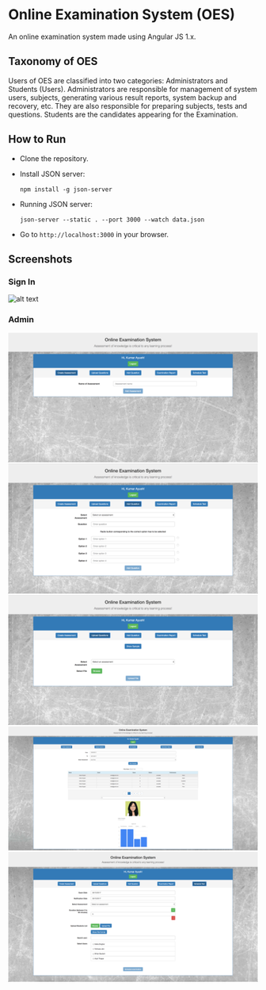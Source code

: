 # Online Examination System (OES)
An online examination system made using Angular JS 1.x. 

## Taxonomy of OES
Users of OES are classified into two categories: Administrators and Students (Users). Administrators are responsible for management of system users, subjects, generating various result reports, system backup and recovery, etc. They are also responsible for preparing subjects, tests and questions. Students are the candidates appearing for the Examination.

How to Run
-------------------
* Clone the repository.

* Install JSON server:

  ```
  npm install -g json-server
  ```

* Running JSON server:
  ```
  json-server --static . --port 3000 --watch data.json
  ```

* Go to ```http://localhost:3000``` in your browser.


## Screenshots

### Sign In
![alt text](screenshots/SignIn.png "Sign In Page")

### Admin
![alt text](screenshots/CreateAssessment.png "Create Assessment") ![alt text](screenshots/AddQuestion.png "Add Question")
![alt text](screenshots/UploadQuestions.png "Upload Questions")   ![alt text](screenshots/Report.png "Examination Report")
![alt text](screenshots/Schedule.png "Schedule Examination")

